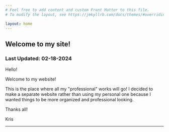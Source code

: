 ```yaml
---
# Feel free to add content and custom Front Matter to this file.
# To modify the layout, see https://jekyllrb.com/docs/themes/#overriding-theme-defaults

layout: home
---
```


## Welcome to my site!
### Last Updated: 02-18-2024
Hello! 

Welcome to my website!

This is the place where all my "professional" works will go! I decided to make a separate website rather than using my personal one because I wanted things to be more organized and professional looking.

Thanks all!

Kris

---